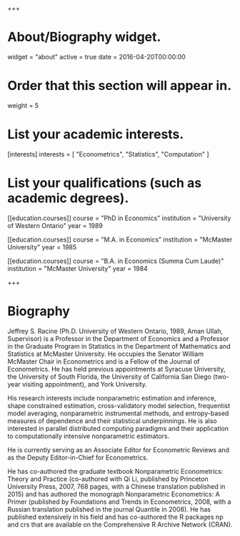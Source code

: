 +++
# About/Biography widget.
widget = "about"
active = true
date = 2016-04-20T00:00:00

# Order that this section will appear in.
weight = 5

# List your academic interests.
[interests]
  interests = [
    "Econometrics",
    "Statistics",
    "Computation"
  ]

# List your qualifications (such as academic degrees).
[[education.courses]]
  course = "PhD in Economics"
  institution = "University of Western Ontario"
  year = 1989

[[education.courses]]
  course = "M.A. in Economics"
  institution = "McMaster University"
  year = 1985

[[education.courses]]
  course = "B.A. in Economics (Summa Cum Laude)"
  institution = "McMaster University"
  year = 1984
 
+++

# Biography

Jeffrey S. Racine (Ph.D. University of Western Ontario, 1989, Aman Ullah, Supervisor) is a Professor in the Department of Economics and a Professor in the Graduate Program in Statistics in the Department of Mathematics and Statistics at McMaster University. He occupies the Senator William McMaster Chair in Econometrics and is a Fellow of the Journal of Econometrics. He has held previous appointments at Syracuse University, the University of South Florida, the University of California San Diego (two-year visiting appointment), and York University.

His research interests include nonparametric estimation and inference, shape constrained estimation, cross-validatory model selection, frequentist model averaging, nonparametric instrumental methods, and entropy-based measures of dependence and their statistical underpinnings. He is also interested in parallel distributed computing paradigms and their application to computationally intensive nonparametric estimators.

He is currently serving as an Associate Editor for Econometric Reviews and as the Deputy Editor-in-Chief for Econometrics.

He has co-authored the graduate textbook Nonparametric Econometrics: Theory and Practice (co-authored with Qi Li, published by Princeton University Press, 2007, 768 pages, with a Chinese translation published in 2015) and has authored the monograph Nonparametric Econometrics: A Primer (published by Foundations and Trends in Econometrics, 2008, with a Russian translation published in the journal Quantile in 2008). He has published extensively in his field and has co-authored the R packages np and crs that are available on the Comprehensive R Archive Network (CRAN).
